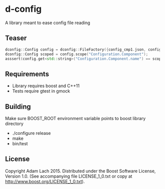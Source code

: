 # d-config
A library meant to ease config file reading

## Teaser
```cpp
dconfig::Config config = dconfig::FileFactory({config_cmp1.json, config_cmp2.xml, overrides.json}).create();
dconfig::Config scoped = config.scope("Configuration.Component");
asssert(config.get<std::string>("Configuration.Component.name") == scoped.get<std::string>("name"));
```

## Requirements
* Library requires boost and C++11
* Tests require gtest in gmock

## Building
Make sure BOOST_ROOT environment variable points to boost library directory
* ./configure release
* make
* bin/test

## License
Copyright Adam Lach 2015. Distributed under the Boost Software License, Version 1.0. (See accompanying file LICENSE_1_0.txt or copy at http://www.boost.org/LICENSE_1_0.txt).
